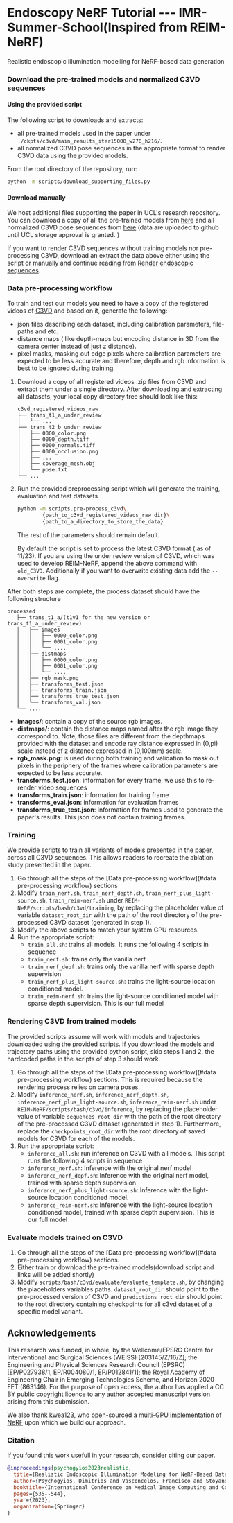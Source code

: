 # Endoscopy NeRF Tutorial --- IMR-Summer-School(Inspired from REIM-NeRF)

Realistic endoscopic illumination modelling for NeRF-based data generation

### Download the pre-trained models and normalized C3VD sequences

#### Using the provided script

The following script to downloads and extracts:
 - all pre-trained models used in the paper under `./ckpts/c3vd/main_results_iter15000_w270_h216/`.
 - all normalized C3VD pose sequences in the appropriate format to render C3VD data using the provided models. 
  
From the root directory of the repository, run:

```bash
python -m scripts/download_supporting_files.py
```

#### Download manually

We host additional files supporting the paper in UCL's research repository.
You can download a copy of all the pre-trained models from [here](https://rdr.ucl.ac.uk/articles/model/REIM-NeRF_pretrained_models_on_C3VD/24418297)
and all normalized C3VD pose sequences from [here]() (data are uploaded to github until UCL storage approval is granted. )

If you want to render C3VD sequences without training models nor pre-processing C3VD, download an extract the data above either using the script or manually and continue reading from [Render endoscopic sequences](#endering-c3vd-from-trained-models).

### Data pre-processing workflow

To train and test our models you need to have a copy of the registered videos of [C3VD](https://durrlab.github.io/C3VD/)
and based on it, generate the following:

- json files describing each dataset, including calibration parameters, file-paths and etc.
- distance maps ( like depth-maps but encoding distance in 3D from the camera center instead of just z distance).
- pixel masks, masking out edge pixels where calibration parameters are expected to be less accurate and therefore, depth and rgb information is best to be ignored during training.

1. Download a copy of all registered videos .zip files from C3VD and extract them under a single directory.
After downloading and extracting all datasets, your local copy directory tree should look like this:

    ```tree
    c3vd_registered_videos_raw
    ├── trans_t1_a_under_review
    │   └── ...
    ├── trans_t2_b_under_review
    │   ├── 0000_color.png
    │   ├── 0000_depth.tiff
    │   ├── 0000_normals.tiff
    │   ├── 0000_occlusion.png
    │   ├── ...
    │   ├── coverage_mesh.obj
    │   └── pose.txt
    └── ...
    ```

2. Run the provided preprocessing script which will generate the training, evaluation and test datasets

    ```bash
    python -m scripts.pre-process_c3vd\
            {path_to_c3vd_registered_videos_raw dir}\
            {path_to_a_directory_to_store_the_data}
    ```

    The rest of the parameters should remain default.

   By default the script is set to process the latest C3VD format ( as of 11/23). If you are using the under review version of C3VD, which was used to develop REIM-NeRF, append the above command with `--old_C3VD`. Additionally if you want to overwrite existing data add the `--overwrite` flag.

After both steps are complete, the process dataset should have the following structure

```tree
processed
   ├── trans_t1_a/(t1v1 for the new version or trans_t1_a_under_review)
   │   ├── images
   │   │   ├── 0000_color.png
   │   │   ├── 0001_color.png
   │   │   └── ....
   │   ├── distmaps
   │   │   ├── 0000_color.png
   │   │   ├── 0001_color.png
   │   │   └── ....
   │   ├── rgb_mask.png
   │   ├── transforms_test.json
   │   ├── transforms_train.json
   │   ├── transforms_true_test.json
   │   └── transforms_val.json
   └── ....
```

- **images/**: contain a copy of the source rgb images.
- **distmaps/**:  contain the distance maps named after the rgb image they correspond to. Note, those files are different from the depthmaps provided with the dataset and encode ray distance expressed in (0,pi) scale instead of z distance expressed in (0,100mm) scale.
- **rgb_mask.png**: is used during both training and validation to mask out pixels in the periphery of the frames where calibration parameters are expected to be less accurate.
- **transforms_test.json**: information for every frame, we use this to re-render video sequences
- **transforms_train.json**: information for training frame
- **transforms_eval.json**: information for evaluation frames
- **transforms_true_test.json**: information for frames used to generate the paper's results. This json does not contain training frames.

### Training

We provide scripts to train all variants of models presented in the paper, across all C3VD sequences. This allows readers to recreate the ablation study presented in the paper.

1. Go through all the steps of the [Data pre-processing workflow](#data pre-processing workflow) sections
2. Modify `train_nerf.sh`, `train_nerf_depth.sh`, `train_nerf_plus_light-source.sh`, `train_reim-nerf.sh` under `REIM-NeRF/scripts/bash/c3vd/training`, by replacing the placeholder value of variable `dataset_root_dir` with the path of the root directory of the pre-processed C3VD dataset (generated in step 1).
3. Modify the above scripts to match your system GPU resources.
4. Run the appropriate script:
   - `train_all.sh`: trains all models. It runs the following 4 scripts in sequence
   - `train_nerf.sh`: trains only the vanilla nerf
   - `train_nerf_depf.sh`: trains only the vanilla nerf with sparse depth supervision
   - `train_nerf_plus_light-source.sh`: trains the light-source location conditioned model.
   - `train_reim-nerf.sh`: trains the light-source conditioned model with sparse depth supervision. This is our full model

### Rendering C3VD from trained models

The provided scripts assume will work with models and trajectories downloaded using the provided scripts. If you download the models and trajectory paths using the provided python script, skip steps 1 and 2, the hardcoded paths in the scripts of step 3 should work.

1. Go through all the steps of the [Data pre-processing workflow](#data pre-processing workflow) sections. This is required because the rendering process relies on camera poses.
2. Modify `inference_nerf.sh`, `inference_nerf_depth.sh`, `inference_nerf_plus_light-source.sh`, `inference_reim-nerf.sh` under `REIM-NeRF/scripts/bash/c3vd/inference`, by replacing the placeholder value of variable `sequences_root_dir` with the path of the root directory of the pre-processed C3VD dataset (generated in step 1). Furthermore, replace the `checkpoints_root_dir` with the root directory of saved models for C3VD for each of the models.
3. Run the appropriate script:
   - `inference_all.sh`: run inference on C3VD with all models. This script runs the following 4 scripts in sequence
   - `inference_nerf.sh`: Inference with the original nerf model
   - `inference_nerf_depf.sh`: Inference with the original nerf model, trained with sparse depth supervision
   - `inference_nerf_plus_light-source.sh`: Inference with the light-source location conditioned model.
   - `inference_reim-nerf.sh`: Inference with the light-source location conditioned model, trained with sparse depth supervision. This is our full model

### Evaluate models trained on C3VD

1. Go through all the steps of the [Data pre-processing workflow](#data pre-processing workflow) sections.
2. Either train or download the pre-trained models(download script and links will be added shortly)
3. Modify `scripts/bash/c3vd/evaluate/evaluate_template.sh`, by changing the placeholders variables paths. `dataset_root_dir` should point to the pre-processed version of C3VD and `predictions_root_dir` should point to the root directory containing checkpoints for all c3vd dataset of a specific model variant.

## Acknowledgements

This research was funded, in whole, by the Wellcome/EPSRC
Centre for Interventional and Surgical Sciences (WEISS) [203145/Z/16/Z]; the
Engineering and Physical Sciences Research Council (EPSRC) [EP/P027938/1,
EP/R004080/1, EP/P012841/1]; the Royal Academy of Engineering Chair in Emerging Technologies Scheme, and Horizon 2020 FET (863146). For the purpose of open
access, the author has applied a CC BY public copyright licence to any author accepted
manuscript version arising from this submission.

We also thank [kwea123](https://github.com/kwea123), who open-sourced a [multi-GPU implementation of NeRF](https://github.com/kwea123/nerf_pl) upon which we build our approach.

### Citation

If you found this work usefull in your research, consider citing our paper.

``` bibtex
@inproceedings{psychogyios2023realistic,
  title={Realistic Endoscopic Illumination Modeling for NeRF-Based Data Generation},
  author={Psychogyios, Dimitrios and Vasconcelos, Francisco and Stoyanov, Danail},
  booktitle={International Conference on Medical Image Computing and Computer-Assisted Intervention},
  pages={535--544},
  year={2023},
  organization={Springer}
}
```
